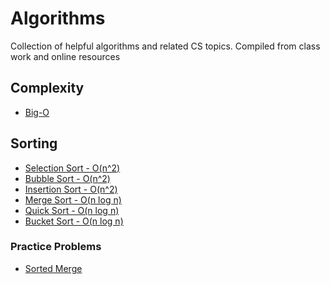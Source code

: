 # Algorithms
Collection of helpful algorithms and related CS topics.
Compiled from class work and online resources

## Complexity
  - [Big-O](./big_o/big_o.md)

## Sorting
  - [Selection Sort - O(n^2)](./sorting/sorting.md#selection-sort)
  - [Bubble Sort - O(n^2)](./sorting/sorting.md#bubble-sort)
  - [Insertion Sort - O(n^2)](./sorting/sorting.md#insertion-sort)
  - [Merge Sort - O(n log n)](./sorting/sorting.md#merge-sort)
  - [Quick Sort - O(n log n)](./sorting/sorting.md#quick-sort)
  - [Bucket Sort - O(n log n)](./sorting/sorting.md#bucket-sort)

### Practice Problems
- [Sorted Merge](./sorting/practice_problems/practice_problems.md#sorted-merge)
